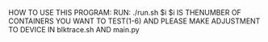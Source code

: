 HOW TO USE THIS PROGRAM:
RUN: ./run.sh $i
$i IS THENUMBER OF CONTAINERS YOU WANT TO TEST(1-6)
AND PLEASE MAKE ADJUSTMENT TO DEVICE IN blktrace.sh AND main.py
